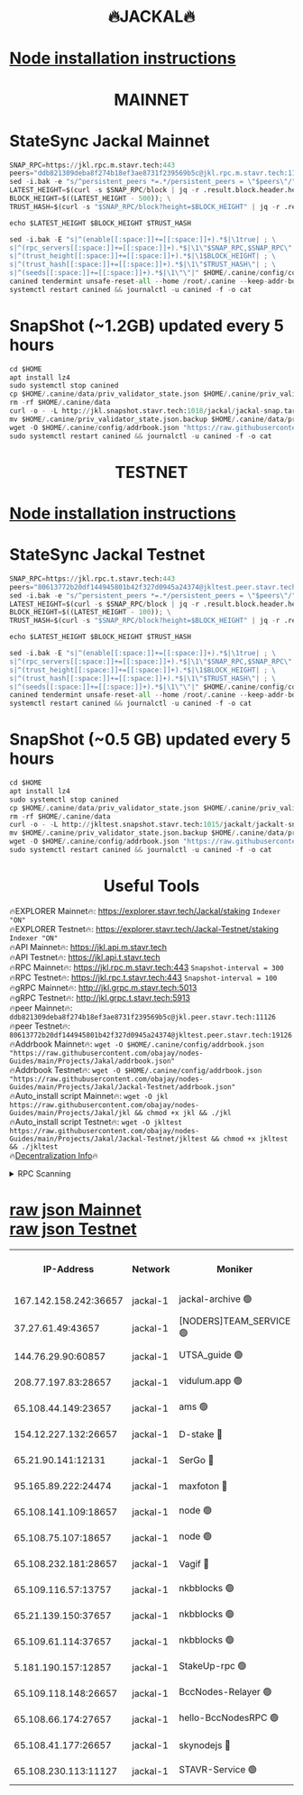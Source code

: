 <h1 align="center"> 🔥JACKAL🔥</h1>

[Node installation instructions](https://github.com/obajay/nodes-Guides/tree/main/Projects/Jakal)
=

<h1 align="center"> MAINNET</h1>

# StateSync Jackal Mainnet
```python
SNAP_RPC=https://jkl.rpc.m.stavr.tech:443
peers="ddb821309deba8f274b18ef3ae8731f239569b5c@jkl.rpc.m.stavr.tech:11126"
sed -i.bak -e "s/^persistent_peers *=.*/persistent_peers = \"$peers\"/" $HOME/.canine/config/config.toml
LATEST_HEIGHT=$(curl -s $SNAP_RPC/block | jq -r .result.block.header.height); \
BLOCK_HEIGHT=$((LATEST_HEIGHT - 500)); \
TRUST_HASH=$(curl -s "$SNAP_RPC/block?height=$BLOCK_HEIGHT" | jq -r .result.block_id.hash)

echo $LATEST_HEIGHT $BLOCK_HEIGHT $TRUST_HASH

sed -i.bak -E "s|^(enable[[:space:]]+=[[:space:]]+).*$|\1true| ; \
s|^(rpc_servers[[:space:]]+=[[:space:]]+).*$|\1\"$SNAP_RPC,$SNAP_RPC\"| ; \
s|^(trust_height[[:space:]]+=[[:space:]]+).*$|\1$BLOCK_HEIGHT| ; \
s|^(trust_hash[[:space:]]+=[[:space:]]+).*$|\1\"$TRUST_HASH\"| ; \
s|^(seeds[[:space:]]+=[[:space:]]+).*$|\1\"\"|" $HOME/.canine/config/config.toml
canined tendermint unsafe-reset-all --home /root/.canine --keep-addr-book
systemctl restart canined && journalctl -u canined -f -o cat
```
# SnapShot (~1.2GB) updated every 5 hours
```python
cd $HOME
apt install lz4
sudo systemctl stop canined
cp $HOME/.canine/data/priv_validator_state.json $HOME/.canine/priv_validator_state.json.backup
rm -rf $HOME/.canine/data
curl -o - -L http://jkl.snapshot.stavr.tech:1018/jackal/jackal-snap.tar.lz4 | lz4 -c -d - | tar -x -C $HOME/.canine --strip-components 2
mv $HOME/.canine/priv_validator_state.json.backup $HOME/.canine/data/priv_validator_state.json
wget -O $HOME/.canine/config/addrbook.json "https://raw.githubusercontent.com/obajay/nodes-Guides/main/Projects/Jakal/addrbook.json"
sudo systemctl restart canined && journalctl -u canined -f -o cat
```

<h1 align="center"> TESTNET</h1>

[Node installation instructions](https://github.com/obajay/nodes-Guides/tree/main/Projects/Jakal/Jackal-Testnet)
=

# StateSync Jackal Testnet
```python
SNAP_RPC=https://jkl.rpc.t.stavr.tech:443
peers="80613772b20df144945801b42f327d0945a24374@jkltest.peer.stavr.tech:19126"
sed -i.bak -e "s/^persistent_peers *=.*/persistent_peers = \"$peers\"/" $HOME/.canine/config/config.toml
LATEST_HEIGHT=$(curl -s $SNAP_RPC/block | jq -r .result.block.header.height); \
BLOCK_HEIGHT=$((LATEST_HEIGHT - 100)); \
TRUST_HASH=$(curl -s "$SNAP_RPC/block?height=$BLOCK_HEIGHT" | jq -r .result.block_id.hash)

echo $LATEST_HEIGHT $BLOCK_HEIGHT $TRUST_HASH

sed -i.bak -E "s|^(enable[[:space:]]+=[[:space:]]+).*$|\1true| ; \
s|^(rpc_servers[[:space:]]+=[[:space:]]+).*$|\1\"$SNAP_RPC,$SNAP_RPC\"| ; \
s|^(trust_height[[:space:]]+=[[:space:]]+).*$|\1$BLOCK_HEIGHT| ; \
s|^(trust_hash[[:space:]]+=[[:space:]]+).*$|\1\"$TRUST_HASH\"| ; \
s|^(seeds[[:space:]]+=[[:space:]]+).*$|\1\"\"|" $HOME/.canine/config/config.toml
canined tendermint unsafe-reset-all --home /root/.canine --keep-addr-book
systemctl restart canined && journalctl -u canined -f -o cat
```
# SnapShot (~0.5 GB) updated every 5 hours
```python
cd $HOME
apt install lz4
sudo systemctl stop canined
cp $HOME/.canine/data/priv_validator_state.json $HOME/.canine/priv_validator_state.json.backup
rm -rf $HOME/.canine/data
curl -o - -L http://jkltest.snapshot.stavr.tech:1015/jackalt/jackalt-snap.tar.lz4 | lz4 -c -d - | tar -x -C $HOME/.canine --strip-components 2
mv $HOME/.canine/priv_validator_state.json.backup $HOME/.canine/data/priv_validator_state.json
wget -O $HOME/.canine/config/addrbook.json "https://raw.githubusercontent.com/obajay/nodes-Guides/main/Projects/Jakal/Jackal-Testnet/addrbook.json"
sudo systemctl restart canined && journalctl -u canined -f -o cat
```

 <h1 align="center"> Useful Tools</h1>

🔥EXPLORER Mainnet🔥:      https://explorer.stavr.tech/Jackal/staking		        `Indexer "ON"` \
🔥EXPLORER Testnet🔥:      https://explorer.stavr.tech/Jackal-Testnet/staking     `Indexer "ON"` \
🔥API Mainnet🔥: 			 		 https://jkl.api.m.stavr.tech \
🔥API Testnet🔥: 			 		 https://jkl.api.t.stavr.tech \
🔥RPC Mainnet🔥:           https://jkl.rpc.m.stavr.tech:443              `Snapshot-interval = 300` \
🔥RPC Testnet🔥:           https://jkl.rpc.t.stavr.tech:443              `Snapshot-interval = 100` \
🔥gRPC Mainnet🔥:          http://jkl.grpc.m.stavr.tech:5013 \
🔥gRPC Testnet🔥:          http://jkl.grpc.t.stavr.tech:5913 \
🔥peer Mainnet🔥:					 `ddb821309deba8f274b18ef3ae8731f239569b5c@jkl.peer.stavr.tech:11126` \
🔥peer Testnet🔥:					 `80613772b20df144945801b42f327d0945a24374@jkltest.peer.stavr.tech:19126` \
🔥Addrbook Mainnet🔥:    ```wget -O $HOME/.canine/config/addrbook.json "https://raw.githubusercontent.com/obajay/nodes-Guides/main/Projects/Jakal/addrbook.json"``` \
🔥Addrbook Testnet🔥:    ```wget -O $HOME/.canine/config/addrbook.json "https://raw.githubusercontent.com/obajay/nodes-Guides/main/Projects/Jakal/Jackal-Testnet/addrbook.json"``` \
🔥Auto_install script Mainnet🔥: ```wget -O jkl https://raw.githubusercontent.com/obajay/nodes-Guides/main/Projects/Jakal/jkl && chmod +x jkl && ./jkl``` \
🔥Auto_install script Testnet🔥: ```wget -O jkltest https://raw.githubusercontent.com/obajay/nodes-Guides/main/Projects/Jakal/Jackal-Testnet/jkltest && chmod +x jkltest && ./jkltest``` \
🔥[Decentralization Info](https://github.com/obajay/StateSync-snapshots/tree/main/Projects/Jackal/Decentralization)🔥


<details>
<summary>RPC Scanning</summary>

<h2 align="center"> We scan nodes in real time every 4 hours. And we provide the final result of RPC endpoints.
We cannot influence the operation of these nodes in any way. </h2>


```python
If Voting Power is higher than 0 --> then the Node is a validator of the network and may be subject to attack and be a potential threat to the chain.
```
```python
We marked such validators with a red symbol
```

</details>

[raw json Mainnet](https://rpc-check.jaclalm.stavr.tech/jaclalm/rpc-jaclalm-result.json) \
[raw json Testnet](https://github.com/obajay/StateSync-snapshots/tree/main/Projects/Jackal/Rpc-Check-Testnet)
=

<table><tr><th>IP-Address</th><th>Network</th><th>Moniker</th><th>Latest Block Height</th><th>Earliest Block Height</th><th>Catching Up</th><th>Tx Index</th><th>Voting Power</th><th>Scan Time</th></tr><tr><td>167.142.158.242:36657</td><td>jackal-1</td><td>jackal-archive 🟢</td><td>6537778</td><td>2770293</td><td>False</td><td>on</td><td>0</td><td>2024-02-18T12:36:50.937326702UTC</td></tr><tr><td>37.27.61.49:43657</td><td>jackal-1</td><td>[NODERS]TEAM_SERVICE 🟢</td><td>6537753</td><td>6142001</td><td>False</td><td>on</td><td>0</td><td>2024-02-18T12:33:38.116157044UTC</td></tr><tr><td>144.76.29.90:60857</td><td>jackal-1</td><td>UTSA_guide 🟢</td><td>6537770</td><td>6280001</td><td>False</td><td>on</td><td>0</td><td>2024-02-18T12:35:44.986711951UTC</td></tr><tr><td>208.77.197.83:28657</td><td>jackal-1</td><td>vidulum.app 🟢</td><td>6537778</td><td>6296001</td><td>False</td><td>on</td><td>0</td><td>2024-02-18T12:36:47.994082117UTC</td></tr><tr><td>65.108.44.149:23657</td><td>jackal-1</td><td>ams 🟢</td><td>6537773</td><td>6431811</td><td>False</td><td>on</td><td>0</td><td>2024-02-18T12:36:13.481940936UTC</td></tr><tr><td>154.12.227.132:26657</td><td>jackal-1</td><td>D-stake 🔴</td><td>6537710</td><td>6434501</td><td>False</td><td>off</td><td>130243</td><td>2024-02-18T12:33:53.731633324UTC</td></tr><tr><td>65.21.90.141:12131</td><td>jackal-1</td><td>SerGo 🔴</td><td>6537758</td><td>6437758</td><td>False</td><td>off</td><td>51100</td><td>2024-02-18T12:34:13.018682594UTC</td></tr><tr><td>95.165.89.222:24474</td><td>jackal-1</td><td>maxfoton 🔴</td><td>6537771</td><td>6437771</td><td>False</td><td>off</td><td>117661</td><td>2024-02-18T12:35:56.669278947UTC</td></tr><tr><td>65.108.141.109:18657</td><td>jackal-1</td><td>node 🟢</td><td>6537756</td><td>6444728</td><td>False</td><td>on</td><td>0</td><td>2024-02-18T12:33:58.315944278UTC</td></tr><tr><td>65.108.75.107:18657</td><td>jackal-1</td><td>node 🟢</td><td>6537764</td><td>6458311</td><td>False</td><td>on</td><td>0</td><td>2024-02-18T12:35:07.433879411UTC</td></tr><tr><td>65.108.232.181:28657</td><td>jackal-1</td><td>Vagif 🔴</td><td>6537771</td><td>6462201</td><td>False</td><td>off</td><td>60003</td><td>2024-02-18T12:35:56.250595492UTC</td></tr><tr><td>65.109.116.57:13757</td><td>jackal-1</td><td>nkbblocks 🟢</td><td>6537781</td><td>6468668</td><td>False</td><td>on</td><td>0</td><td>2024-02-18T12:37:18.561803419UTC</td></tr><tr><td>65.21.139.150:37657</td><td>jackal-1</td><td>nkbblocks 🟢</td><td>6537758</td><td>6473101</td><td>False</td><td>on</td><td>0</td><td>2024-02-18T12:34:10.661173314UTC</td></tr><tr><td>65.109.61.114:37657</td><td>jackal-1</td><td>nkbblocks 🟢</td><td>6537762</td><td>6473101</td><td>False</td><td>on</td><td>0</td><td>2024-02-18T12:34:56.720153162UTC</td></tr><tr><td>5.181.190.157:12857</td><td>jackal-1</td><td>StakeUp-rpc 🟢</td><td>6525426</td><td>6486001</td><td>False</td><td>on</td><td>0</td><td>2024-02-18T12:33:50.853926202UTC</td></tr><tr><td>65.109.118.148:26657</td><td>jackal-1</td><td>BccNodes-Relayer 🟢</td><td>6537768</td><td>6489001</td><td>False</td><td>on</td><td>0</td><td>2024-02-18T12:35:34.414151333UTC</td></tr><tr><td>65.108.66.174:27657</td><td>jackal-1</td><td>hello-BccNodesRPC 🟢</td><td>6537770</td><td>6489001</td><td>False</td><td>on</td><td>0</td><td>2024-02-18T12:35:47.499659750UTC</td></tr><tr><td>65.108.41.177:26657</td><td>jackal-1</td><td>skynodejs 🔴</td><td>6537778</td><td>6509001</td><td>False</td><td>on</td><td>83702</td><td>2024-02-18T12:36:51.301530868UTC</td></tr><tr><td>65.108.230.113:11127</td><td>jackal-1</td><td>STAVR-Service 🟢</td><td>6537774</td><td>6534001</td><td>False</td><td>on</td><td>0</td><td>2024-02-18T12:36:18.051939948UTC</td></tr></table>
